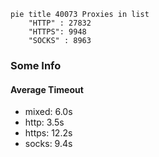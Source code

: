 
```mermaid
pie title 40073 Proxies in list
    "HTTP" : 27832
    "HTTPS": 9948
    "SOCKS" : 8963
```

### Some Info
#### Average Timeout

- mixed: 6.0s
- http: 3.5s
- https: 12.2s
- socks: 9.4s